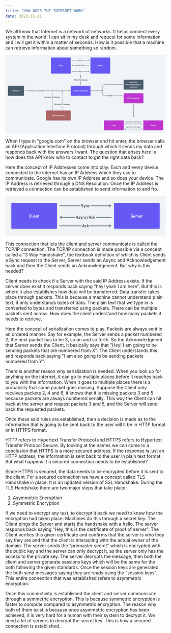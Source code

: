 ```yaml
---
title: "HOW DOES THE INTERNET WORK"
date: 2022-11-11
---
```


We all know that Internet is a network of networks. It helps connect every system in the world. I can sit in my desk and request for some information and I will get it within a matter of seconds. How is it possible that a machine can retrieve information about something so random.

![Internet Flowchart](/docs/assets/post1_img1.png)

When I type in "google.com" on the browser and hit enter, the browser calls an API (Application Interface Protocol) through which it sends my data and responds back with the answers I want. The question that arises here is how does the API know who to contact to get the right data back?

Here the concept of IP Addresses come into play. Each and every device connected to the internet has an IP Address which they use to communicate. Google has its own IP Address and so does your device. The IP Address is retrieved through a DNS Resolution. Once the IP Address is retrieved a connection can be established to send information to and fro.

![Handshake Flowchart](/docs/assets/post1_img2.png)

This connection that lets the client and server communicate is called the TCP/IP connection. The TCP/IP connection is made possible via a concept called a "3 Way Handshake", the textbook definition of which is Client sends a Sync request to the Server, Server sends an Async and Acknowledgement back and then the Client sends an Acknowledgement. But why is this needed?

Client needs to check if a Server with the said IP Address exists. If the server does exist it responds back saying "hey! yeah I am here". But this is where it also establishes how data will be transferred. Data transfer takes place through packets. This is because a machine cannot understand plain text, it only understands bytes of data. The plain text that we type in is converted to bytes and transferred using packets. There can be multiple packets sent across. How does the client understand how many packets it needs to retrieve.

Here the concept of serialization comes to play. Packets are always sent in an ordered manner. Say for example, the Server sends a packet numbered 2, the next packet has to be 3, so on and so forth. So the Acknowledgment that Server sends the Client, it basically says that "Hey! I am going to be sending packets that are numbered from X". The Client understands this and responds back saying "I am also going to be sending packets numbered from Y".

There is another reason why serialization is needed. When you look up for anything on the internet, it can go to multiple places before it reaches back to you with the information. When it goes to multiple places there is a probability that some packet goes missing. Suppose the Client only receives packets 2, 4 and 6, it knows that it is missing packets 3 and 5 because packets are always numbered serially. This way the Client can hit back at the server and request packets 3 and 5, and the Server will send back the requested packets.

Once these said rules are established, then a decision is made as to the information that is going to be sent back to the user will it be in HTTP format or in HTTPS format.

HTTP refers to Hypertext Transfer Protocol and HTTPS refers to Hypertext Transfer Protocol Secure. By looking at the names we can come to a conclusion that HTTPS is a more secured address. If the response is just an HTTP address, the information is sent back to the user in plain text format. But what happens if a secured connection needs to be established?

Since HTTPS is secured, the data needs to be encrypted before it is sent to the client. For a secured connection we have a concept called TLS Handshake in place. It is an updated version of SSL Handshake. During the TLS Handshake there are two major steps that take place:

1. Asymmetric Encryption
2. Symmetric Encryption

If we need to encrypt any text, to decrypt it back we need to know how the encryption had taken place. Machines do this through a secret key. The Client pings the Server and starts the handshake with a hello. The server responds back saying "Hey, this is the certificate of proof of server". The Client verifies this given certificate and confirms that the server is who they say they are and that the client is interacting with the actual owner of the domain. The server sends the "premaster secret" which is encrypted with the public key and the server can only decrypt it, as the server only has the access to the private key. The server decrypts the message, then both the client and server generate sessions keys which will be the same for the both following the given standards. Once the session keys are generated the both send messages saying they are ready using the "session keys". This entire connection that was established refers to asymmetric encryption.

Once this connectivity is established the client and server communicate through a symmetric encryption. This is because symmetric encryption is faster to compute compared to asymmetric encryption. The reason why both of them exist is because once asymmetric encryption has been achieved, it is very hard for a human with their system to decrypt it. We need a lot of servers to decrypt the secret key. This is how a secured connection is established.
